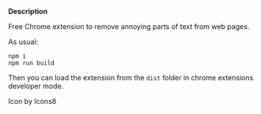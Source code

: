 **Description**

Free Chrome extension to remove annoying parts of text from web pages.

As usual:
```
npm i
npm run build
```

Then you can load the extension from the `dist` folder in chrome extensions developer mode.

Icon by Icons8
